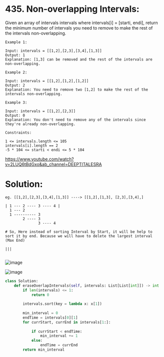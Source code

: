 # 435. Non-overlapping Intervals:

Given an array of intervals intervals where intervals[i] = [starti, endi], return the minimum number of intervals you need to remove to make the rest of the intervals non-overlapping. 

```
Example 1:

Input: intervals = [[1,2],[2,3],[3,4],[1,3]]
Output: 1
Explanation: [1,3] can be removed and the rest of the intervals are non-overlapping.
```
```
Example 2:

Input: intervals = [[1,2],[1,2],[1,2]]
Output: 2
Explanation: You need to remove two [1,2] to make the rest of the intervals non-overlapping.
```
```
Example 3:

Input: intervals = [[1,2],[2,3]]
Output: 0
Explanation: You don't need to remove any of the intervals since they're already non-overlapping.
``` 
```
Constraints:

1 <= intervals.length <= 105
intervals[i].length == 2
-5 * 104 <= starti < endi <= 5 * 104
```
https://www.youtube.com/watch?v=2LUQ6tBdGxo&ab_channel=DEEPTITALESRA

# Solution:
```
eg. [[1,2],[2,3],[3,4],[1,3]] ----> [[1,2],[1,3], [2,3],[3,4],]

| 1 --- 2 ---- 3 ---- 4 |
  1 --- 2
  1 ---------- 3
        2 ---- 3
               3 ---- 4
               
# So, Here instead of sorting Interval by Start, it will be help to sort it by end. Because we will have to delete the largest interval (Max End)               

|||


```
![image](https://user-images.githubusercontent.com/35987583/154942992-c8f5f3d2-5994-4cf1-b145-d453686aead3.png)

![image](https://user-images.githubusercontent.com/35987583/154943032-e9ed88e0-8810-4d8b-aed9-38bca978ae83.png)


```python
class Solution:
    def eraseOverlapIntervals(self, intervals: List[List[int]]) -> int:
        if len(intervals) <= 1:
            return 0
        
        intervals.sort(key = lambda x: x[1])
        
        min_interval = 0
        endTime = intervals[0][1]
        for currStart, currEnd in intervals[1:]:
            
            if currStart < endTime:
                min_interval += 1
            else:
                endTime = currEnd
        return min_interval
```
